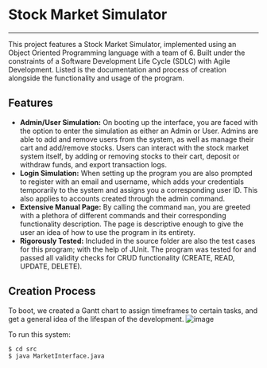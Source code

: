 # Stock Market Simulator

---
This project features a Stock Market Simulator, implemented using an Object Oriented Programming language with a team of 6. Built under the constraints of a Software Development Life Cycle (SDLC) with Agile Development. Listed is the documentation and process of creation alongside the functionality and usage of the program.

## Features
- **Admin/User Simulation:** On booting up the interface, you are faced with the option to enter the simulation as either an Admin or User. Admins are able to add and remove users from the system, as well as manage their cart and add/remove stocks. Users can interact with the stock market system itself, by adding or removing stocks to their cart, deposit or withdraw funds, and export transaction logs.
- **Login Simulation:** When setting up the program you are also prompted to register with an email and username, which adds your credentials temporarily to the system and assigns you a corresponding user ID. This also applies to accounts created through the admin command.
- **Extensive Manual Page:** By calling the command `man`, you are greeted with a plethora of different commands and their corresponding functionality description. The page is descriptive enough to give the user an idea of how to use the program in its entirety.
- **Rigorously Tested:** Included in the source folder are also the test cases for this program; with the help of JUnit. The program was tested for and passed all validity checks for CRUD functionality (CREATE, READ, UPDATE, DELETE).

## Creation Process
To boot, we created a Gantt chart to assign timeframes to certain tasks, and get a general idea of the lifespan of the development.
![image](https://lh3.googleusercontent.com/keep-bbsk/ALhRneF8SmFldfAgMbYrm0nE_I6gyKfcuC_Q9PXQJE6k543s38xZZreeTncJrToM_QCmBaeIPpN-cDxrCPT8iMUwsc5V_85efvZAFDwD2I2zmjDV-C25=s512)



To run this system:

```bash
$ cd src
$ java MarketInterface.java
```

